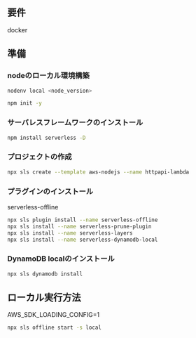 ## 要件
docker

## 準備

### nodeのローカル環境構築
```sh
nodenv local <node_version>
```

```sh
npm init -y
```

### サーバレスフレームワークのインストール
```sh
npm install serverless -D
```

### プロジェクトの作成
```sh
npx sls create --template aws-nodejs --name httpapi-lambda
```

### プラグインのインストール
serverless-offline
```sh
npx sls plugin install --name serverless-offline
npx sls install --name serverless-prune-plugin
npx sls install --name serverless-layers
npx sls install --name serverless-dynamodb-local
```
### DynamoDB localのインストール
```sh
npx sls dynamodb install
```

## ローカル実行方法
AWS_SDK_LOADING_CONFIG=1
```sh
npx sls offline start -s local
```